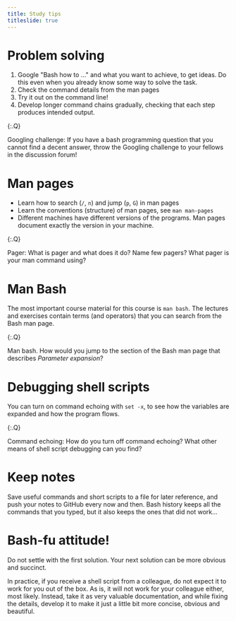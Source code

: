 ```yaml
---
title: Study tips
titleslide: true
---
```



# Problem solving

1. Google "Bash how to ..." and what you want to achieve, to get
   ideas. Do this even when you already know some way to solve the task.
2. Check the command details from the man pages
3. Try it out on the command line!
4. Develop longer command chains gradually, checking that each step
   produces intended output.

{:.Q}

Googling challenge: If you have a bash programming question that you
cannot find a decent answer, throw the Googling challenge to your
fellows in the discussion forum!


# Man pages

- Learn how to search (`/`, `n`) and jump (`p`, `G`) in man pages
- Learn the conventions (structure) of man pages, see `man man-pages`
- Different machines have different versions of the programs. Man pages
  document exactly the version in your machine.

{:.Q}

Pager: What is pager and what does it do? Name few pagers? What pager
is your man command using?


# Man Bash

The most important course material for this course is `man bash`. The lectures
and exercises contain terms (and operators) that you can search from the Bash
man page.

{:.Q}

Man bash. How would you jump to the section of the Bash man page that describes
*Parameter expansion*?


# Debugging shell scripts

You can turn on command echoing with `set -x`, to see how the variables
are expanded and how the program flows.

{:.Q}

Command echoing: How do you turn off command echoing? What other means of
shell script debugging can you find?


# Keep notes

Save useful commands and short scripts to a file for later reference, and push
your notes to GitHub every now and then. Bash history keeps all the commands
that you typed, but it also keeps the ones that did not work...


# Bash-fu attitude!

Do not settle with the first solution. Your next solution can be more
obvious and succinct.

In practice, if you receive a shell script from a colleague, do not
expect it to work for you out of the box. As is, it will not work for
your colleague either, most likely. Instead, take it as very valuable
documentation, and while fixing the details, develop it to make it
just a little bit more concise, obvious and beautiful.
